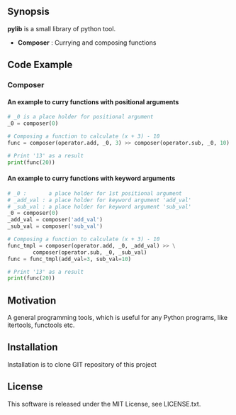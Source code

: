 <!-- ----------------------------------------------------------------
----------------------------------------------------------------- -->
## Synopsis

**pylib** is a small library of python tool.

- **Composer** : Currying and composing functions 


## Code Example

### Composer

#### An example to curry functions with positional arguments

```python
# _0 is a place holder for positional argument
_0 = composer(0)

# Composing a function to calculate (x + 3) - 10
func = composer(operator.add, _0, 3) >> composer(operator.sub, _0, 10)

# Print '13' as a result
print(func(20))
```

#### An example to curry functions with keyword arguments

```python
# _0 :       a place holder for 1st positional argument
# _add_val : a place holder for keyword argument 'add_val'
# _sub_val : a place holder for keyword argument 'sub_val'
_0 = composer(0)
_add_val = composer('add_val')
_sub_val = composer('sub_val')

# Composing a function to calculate (x + 3) - 10
func_tmpl = composer(operator.add, _0, _add_val) >> \
        composer(operator.sub, _0, _sub_val)
func = func_tmpl(add_val=3, sub_val=10)

# Print '13' as a result
print(func(20))
```

## Motivation

A general programming tools, which is useful for any Python programs, like
itertools, functools etc.


## Installation

Installation is to clone GIT repository of this project


<!--
## API Reference

Depending on the size of the project, if it is small and simple enough the reference docs can be added to the README. For medium size to larger projects it is important to at least provide a link to where the API reference docs live.

## Tests

Describe and show how to run the tests with code examples.

## Contributors

Let people know how they can dive into the project, include important links to things like issue trackers, irc, twitter accounts if applicable.
-->

## License

This software is released under the MIT License, see LICENSE.txt.
